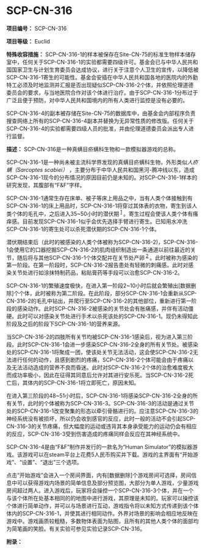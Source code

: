 # SCP-CN-316

**项目编号：** SCP-CN-316

**项目等级：** Euclid

**特殊收容措施：** SCP-CN-316-1的样本被保存在Site-CN-75的标准生物样本储存室中，任何关于SCP-CN-316-1的实验都需要四级许可。基金会已与中华人民共和国国家卫生与计划生育委员会达成协议，进行关于注意个人卫生的宣传，以降低被SCP-CN-316-1寄生的可能性。基金会安插在中华人民共和国各地的医院内的外勤特工必须及时地监测并汇报是否出现疑似SCP-CN-316-2个体，并依照伦理道德委员会的要求，与当地医院合作对该个体进行治疗。由于SCP-CN-316-1分布过于广泛且便于预防，对中华人民共和国境内的所有人类进行监控是没有必要的。

SCP-CN-316-4的副本被存储在Site-CN-75的数据库中，由基金会内部程序负责搜查网络上所有的SCP-CN-316-4副本并替换为无异常性质的修改版。任何关于SCP-CN-316-4的实验都需要四级人员的批准，并由伦理道德委员会派出专人进行监督。

**描述：** SCP-CN-316是一种真螨目疥螨科生物和一款模拟器游戏的总称。

SCP-CN-316-1是一种尚未被主流科学界发现的真螨目疥螨科生物，外形类似*人疥螨（Sarcoptes scabiei）* ，主要分布于中华人民共和国黑河-腾冲线以东，造成SCP-CN-316-1现今的分布情况的原因目前仍是未知的。对SCP-CN-316-1样本的研究发现，其腹部有“F&F”字样。

SCP-CN-316-1通常生存在床单、被子等床上用品之中，当有人类个体接触到有SCP-CN-316-1的床上用品时，SCP-CN-316-1将穿过其体表的衣物，寄生到该人类个体的毛孔中，之后进入35~50小时的潜伏期<sup class='footnoteref'>
 <a shape='rect' class='footnoteref' id='footnoteref-1' href='javascript:;' onclick='WIKIDOT.page.utils.scrollToReference(&apos;footnote-1&apos;)'>1</a>
</sup>。寄生过程会使该人类个体有瘙痒感。目前发现SCP-CN-316-1似乎会优先选择手臂进行寄生。已知用水冲洗SCP-CN-316-1的寄生处可以杀死潜伏期的SCP-CN-316-1个体。

潜伏期结束后（此时的被感染的人类个体被称为SCP-CN-316-2)，SCP-CN-316-1会使用它的口器挖掘SCP-CN-316-2的肌肉组织制造出一条通道以前往最近的关节，随后将与其他SCP-CN-316-1个体交配并在关节处产卵<sup class='footnoteref'>
 <a shape='rect' class='footnoteref' id='footnoteref-2' href='javascript:;' onclick='WIKIDOT.page.utils.scrollToReference(&apos;footnote-2&apos;)'>2</a>
</sup>。此时被称为感染的第一阶段。在第一阶段时，SCP-CN-316-2报告患处有轻微的刺痛感。此时对感染关节处进行如涂抹特制药品，粘贴膏药等手段可以治愈SCP-CN-316-2。

SCP-CN-316-1的繁殖速度极快，在进入第一阶段2~10小时后就会繁殖出[数据删除]个个体，此时被称为第二阶段。在此阶段，部分SCP-CN-316-1会重新从SCP-CN-316-2的毛孔中钻出，并爬行至SCP-CN-316-2的其他部位，重新进行第一阶段的感染动作。此时SCP-CN-316-2被感染的关节处会有胀痛感，并伴有活动僵硬。此时可以对感染关节处进行手术以杀死该处的SCP-CN-316-1。现仍未得知此阶段及之后的阶段下SCP-CN-316-1的营养来源。

当SCP-CN-316-2的四肢所有关节均被SCP-CN-316-1感染后，视为进入第三阶段。此时SCP-CN-316-1会进一步感染SCP-CN-316-2全身的所有关节处。被感染处的SCP-CN-316-1将聚成一团，使该处关节无法活动，这会使SCP-CN-316-2无法进行任何的动作，且感到剧烈的疼痛，SCP-CN-316-2个体可能会由于疼痛以及无法活动造成的营养不良而昏迷。此时对SCP-CN-316-2个体的治愈难度极大而成功率极小，因此在征得其同意后允许对其进行安乐死。当SCP-CN-316-2死亡后，其体内的SCP-CN-316-1将立即死亡，原因未知。

在进入第三阶段的48~51小时后，SCP-CN-316-1将感染SCP-CN-316-2全身的所有关节，此时的个体被称为SCP-CN-316-3。SCP-CN-316-3的活动是通过关节处的SCP-CN-316-1改变聚集的形态以牵引骨骼进行的。应注意SCP-CN-316-3的神经系统没有被损坏，所以仍会收到感官的反应，此时一般的活动不会引起SCP-CN-316-3的关节疼痛，但大幅度的运动或违背其本身承受能力的运动仍会有相应的反应，SCP-CN-316-3受到伤害造成的疼痛同样会反应在其神经系统中。

SCP-CN-316-4是由“F&F”制作并发行的一款名为“Human Simulator”的模拟器游戏。该游戏可以在steam平台上花费5人民币购买并下载。游戏的主界面有“开始游戏”、“设置”、“退出”三个选项。

点击“开始游戏”会进入一个房间界面，内有[数据删除]个游戏房间可选择，房间信息中可以获得游戏内场景的简单信息及部分预览图，大部分为单人游戏，少量游戏房间超过两人。进入游戏后，玩家将会操控一个SCP-CN-316-3个体，并在一个与该个体所在处基本相同的的地图中进行游戏，其原理是未知的。玩家可以操控该个体进行简单动作，并可以与场景进行互动，游戏指令将以未知方式传递到该个体体内的SCP-CN-316-1，并使其进行相同动作。外界对场景的影响会相应地反映在游戏中。游戏画质较粗糙，多数物体表面为贴图，且所有的其他人类个体的面部均为简笔画的笑脸。有关实验可参见实验记录SCP-CN-316。

**附录：** 






